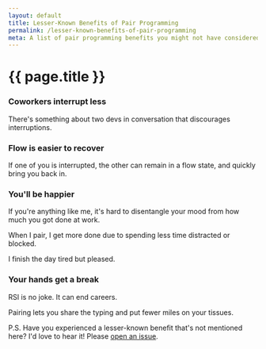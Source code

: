 ```yaml
---
layout: default
title: Lesser-Known Benefits of Pair Programming
permalink: /lesser-known-benefits-of-pair-programming
meta: A list of pair programming benefits you might not have considered before.
---
```


# {{ page.title }}

<div class="border-t-4 border-indigo-dark w-24 mt-4 mb-8"></div>

### Coworkers interrupt less

There's something about two devs in conversation that discourages interruptions.

### Flow is easier to recover

If one of you is interrupted, the other can remain in a flow state, and quickly bring you back in.

### You'll be happier

If you're anything like me, it's hard to disentangle your mood from how much you got done at work.

When I pair, I get more done due to spending less time distracted or blocked. 

I finish the day tired but pleased.

### Your hands get a break

RSI is no joke. It can end careers.

Pairing lets you share the typing and put fewer miles on your tissues.

<p class="text-sm pt-8 italic">P.S. Have you experienced a lesser-known benefit that's not mentioned here? I'd love to hear it! Please <a href="https://github.com/tupleapp/pair-programming-guide/issues/new">open an issue</a>.</p>
